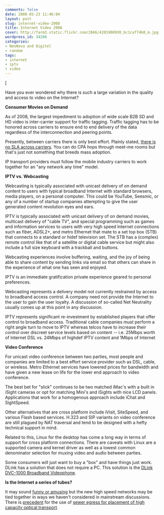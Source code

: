 ```yaml
---
comments: false
date: 2008-05-23 11:46:04
layout: post
slug: internet-video-2008
title: Internet Video 2008
cover: http://farm3.static.flickr.com/2666/4201980930_bc1caf74b8_m.jpg
wordpress_id: 34280
categories:
- NeoNova and Digitel
- random
tags:
- internet
- iptv
- video
---
```


[

Have you ever wondered why there is such a large variation in the quality and access to video on the Internet?

**Consumer Movies on Demand**

As of 2008, the largest impediment to adoption of wide scale B2B SD and HD video is inter-carrier support for traffic tagging. Traffic tagging has to be honored across carriers to ensure end to end delivery of the data regardless of the interconnection and peering points.

Presently, between carriers there is only best effort.  Plainly stated, [there is no SLA across carriers](http://www.networkworld.com/community/node/18634). You can do CPA hops through meet-me rooms but that's just not something that breeds mass adoption.

IP transport providers must follow the mobile industry carriers to work together for an "any network any time" model.

**IPTV vs. Webcasting**

Webcasting is typically associated with unicast delivery of on demand content to users with typical broadband Internet with standard browsers, media players, on a personal computer.  This could be YouTube, Seesmic, or any of a number of startup companies attempting to give the user generated content revolution eyes and ears.

IPTV is typically associated with unicast delivery of on demand movies, multicast delivery of "cable TV", and special programming such as games and information services to users with very high speed Internet connections such as fiber, ADSL2+, and metro Ethernet that mate to a set top box (STB) that connects to a standard or hidef television set. The STB has a (complex) remote control like that of a satellite or digital cable service but might also include a full size keyboard with a trackball and buttons.

Webcasting experiences involve buffering, waiting, and the joy of being able to share content by sending links via email so that others can share in the experience of what one has seen and enjoyed.

IPTV is an immediate gratification private experience geared to personal preferences.

Webcasting represents a delivery model not currently restrained by access to broadband access control. A company need not provide the Internet to the user to gain the user loyalty. A discussion of so-called Net Neutrality usually comes up at this point in any discussion.

IPTV represents significant re-investment by established players that offer control to broadband access. Traditional cable companies must perform a right angle turn to move to IPTV whereas telcos have to increase their control over discreet service levels based on content -- i.e. 25Mbps worth of Internet DSL vs. 24Mbps of highdef IPTV content and 1Mbps of Internet

**Video Conference**

For unicast video conference between two parties, most people and companies are limited to a best effort service provider such as DSL, cable, or wireless.  Metro Ethernet services have lowered prices for bandwidth and have given a new lease on life for the lower end approach to video conference.

The best bet for "slick" continues to be two matched iMac's with a built in iSight cameras or opt for matching Mini's and iSights with nice LCD panels. Applications that work for a homogenous approach include iChat and SightSpeed.

Other alternatives that are cross platform include iVisit, SiteSpeed, and various Flash based services.  H.323 and SIP variants on video conference are still plagued by NAT traversal and tend to be designed with a hefty technical support in mind.  

Related to this, Linux for the desktop has come a long way in terms of support for cross platform connections.  There are caveats with Linux are a supported camera and kernel driver as well as a lowest common denominator selection for muxing video and audio between parties.

Some consumers will just want to buy a "box" and have things just work.  DLink has a solution that does not require a PC.  This solution is the [DLink DVC-1000 Broadband Videophone](http://www.dlink.com/products/?model=DVC-1000).

**Is the Internet a series of tubes?**

It may sound [funny or amusing](http://lw.pennnet.com/Articles/Article_Display.cfm?Section=Articles&Subsection=Display&ARTICLE_ID=120252) but the new high speed networks may be tied together in ways we haven't considered in mainstream discussions.  There is [precedent](http://www.ca-botics.com/photo.html) for the use of [sewer egress for placement of high capacity optical transport](http://www.robotixintl.com/star/star_tech.htm).
